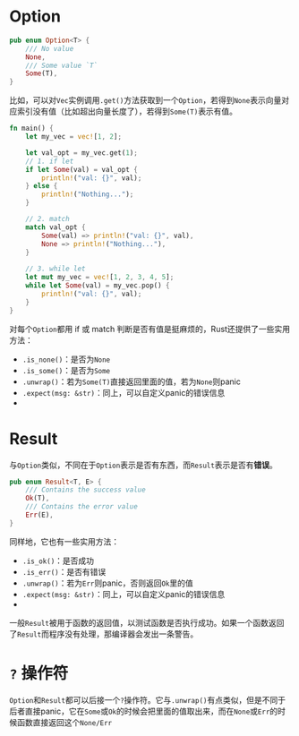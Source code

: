 # Option

````rust
pub enum Option<T> {
    /// No value
    None,
    /// Some value `T`
    Some(T),
}
````

比如，可以对`Vec`实例调用`.get()`方法获取到一个`Option`，若得到`None`表示向量对应索引没有值（比如超出向量长度了），若得到`Some(T)`表示有值。

````rust
fn main() {
    let my_vec = vec![1, 2];

    let val_opt = my_vec.get(1);
    // 1. if let
    if let Some(val) = val_opt {
        println!("val: {}", val);
    } else {
        println!("Nothing...");
    }

    // 2. match
    match val_opt {
        Some(val) => println!("val: {}", val),
        None => println!("Nothing..."),
    }
    
    // 3. while let
    let mut my_vec = vec![1, 2, 3, 4, 5];
    while let Some(val) = my_vec.pop() {
        println!("val: {}", val);
    }
}
````

对每个`Option`都用 if 或 match 判断是否有值是挺麻烦的，Rust还提供了一些实用方法：

- `.is_none()`：是否为`None`
- `.is_some()`：是否为`Some`
- `.unwrap()`：若为`Some(T)`直接返回里面的值，若为`None`则panic
- `.expect(msg: &str)`：同上，可以自定义panic的错误信息
- 

# Result

与`Option`类似，不同在于`Option`表示是否有东西，而`Result`表示是否有**错误**。

````rust
pub enum Result<T, E> {
    /// Contains the success value
    Ok(T),
    /// Contains the error value
    Err(E),
}
````

同样地，它也有一些实用方法：

- `.is_ok()`：是否成功
- `.is_err()`：是否有错误
- `.unwrap()`：若为`Err`则panic，否则返回`Ok`里的值
- `.expect(msg: &str)`：同上，可以自定义panic的错误信息
- 

一般`Result`被用于函数的返回值，以测试函数是否执行成功。如果一个函数返回了`Result`而程序没有处理，那编译器会发出一条警告。



# `?` 操作符

`Option`和`Result`都可以后接一个`?`操作符。它与`.unwrap()`有点类似，但是不同于后者直接panic，它在`Some`或`Ok`的时候会把里面的值取出来，而在`None`或`Err`的时候函数直接返回这个`None/Err`